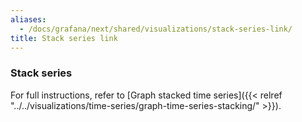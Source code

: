 ```yaml
---
aliases:
  - /docs/grafana/next/shared/visualizations/stack-series-link/
title: Stack series link
---
```


### Stack series

For full instructions, refer to [Graph stacked time series]({{< relref "../../visualizations/time-series/graph-time-series-stacking/" >}}).
